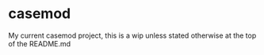 # casemod
My current casemod project, this is a wip unless stated otherwise at the top of the README.md
